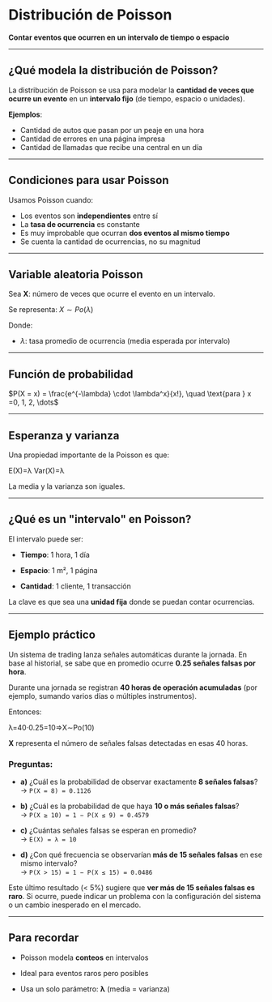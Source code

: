 
# Distribución de Poisson

**Contar eventos que ocurren en un intervalo de tiempo o espacio**

---

## ¿Qué modela la distribución de Poisson?

La distribución de Poisson se usa para modelar la **cantidad de veces que ocurre un evento** en un **intervalo fijo** (de tiempo, espacio o unidades).

**Ejemplos**:
- Cantidad de autos que pasan por un peaje en una hora  
- Cantidad de errores en una página impresa  
- Cantidad de llamadas que recibe una central en un día  

---

## Condiciones para usar Poisson

Usamos Poisson cuando:
- Los eventos son **independientes** entre sí  
- La **tasa de ocurrencia** es constante  
- Es muy improbable que ocurran **dos eventos al mismo tiempo**  
- Se cuenta la cantidad de ocurrencias, no su magnitud  

---

## Variable aleatoria Poisson

Sea **X**: número de veces que ocurre el evento en un intervalo.

Se representa: $X \sim Po(\lambda)$

Donde:
* $\lambda$: tasa promedio de ocurrencia (media esperada por intervalo)

***

## Función de probabilidad

$P(X = x) = \frac{e^{-\lambda} \cdot \lambda^x}{x!}, \quad \text{para } x =0, 1, 2, \dots$

***

## Esperanza y varianza

Una propiedad importante de la Poisson es que:

E(X)=λ
Var(X)=λ

La media y la varianza son iguales.

***

## ¿Qué es un "intervalo" en Poisson?

El intervalo puede ser:

* **Tiempo**: 1 hora, 1 día

* **Espacio**: 1 m², 1 página

* **Cantidad**: 1 cliente, 1 transacción

La clave es que sea una **unidad fija** donde se puedan contar ocurrencias.

***

## Ejemplo práctico

Un sistema de trading lanza señales automáticas durante la jornada. En base al historial, se sabe que en promedio ocurre **0.25 señales falsas por hora**.

Durante una jornada se registran **40 horas de operación acumuladas** (por ejemplo, sumando varios días o múltiples instrumentos).

Entonces:

λ=40⋅0.25=10⇒X∼Po(10)

**X** representa el número de señales falsas detectadas en esas 40 horas.

### Preguntas:

* **a)** ¿Cuál es la probabilidad de observar exactamente **8 señales falsas**?\
  → `P(X = 8) = 0.1126`

* **b)** ¿Cuál es la probabilidad de que haya **10 o más señales falsas**?\
  → `P(X ≥ 10) = 1 − P(X ≤ 9) = 0.4579`

* **c)** ¿Cuántas señales falsas se esperan en promedio?\
  → `E(X) = λ = 10`

* **d)** ¿Con qué frecuencia se observarían **más de 15 señales falsas** en ese mismo intervalo?\
  → `P(X > 15) = 1 − P(X ≤ 15) = 0.0486`

Este último resultado (< 5%) sugiere que **ver más de 15 señales falsas es raro**. Si ocurre, puede indicar un problema con la configuración del sistema o un cambio inesperado en el mercado.


***

## Para recordar

* Poisson modela **conteos** en intervalos

* Ideal para eventos raros pero posibles

* Usa un solo parámetro: **λ** (media = varianza)

